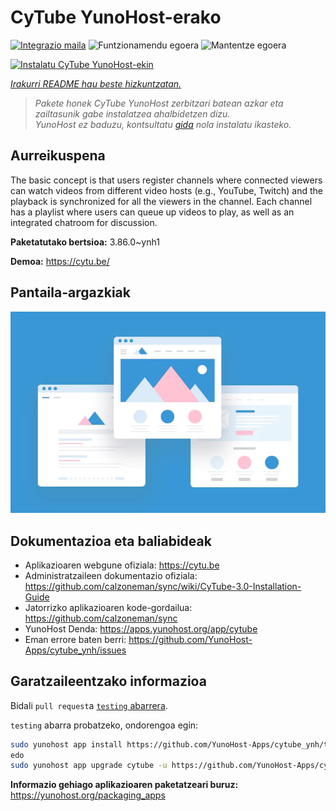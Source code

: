 <!--
Ohart ongi: README hau automatikoki sortu da <https://github.com/YunoHost/apps/tree/master/tools/readme_generator>ri esker
EZ editatu eskuz.
-->

# CyTube YunoHost-erako

[![Integrazio maila](https://apps.yunohost.org/badge/integration/cytube)](https://ci-apps.yunohost.org/ci/apps/cytube/)
![Funtzionamendu egoera](https://apps.yunohost.org/badge/state/cytube)
![Mantentze egoera](https://apps.yunohost.org/badge/maintained/cytube)

[![Instalatu CyTube YunoHost-ekin](https://install-app.yunohost.org/install-with-yunohost.svg)](https://install-app.yunohost.org/?app=cytube)

*[Irakurri README hau beste hizkuntzatan.](./ALL_README.md)*

> *Pakete honek CyTube YunoHost zerbitzari batean azkar eta zailtasunik gabe instalatzea ahalbidetzen dizu.*  
> *YunoHost ez baduzu, kontsultatu [gida](https://yunohost.org/install) nola instalatu ikasteko.*

## Aurreikuspena

The basic concept is that users register channels where connected viewers can watch videos from different video hosts (e.g., YouTube, Twitch) and the playback is synchronized for all the viewers in the channel.
Each channel has a playlist where users can queue up videos to play, as well as an integrated chatroom for discussion.


**Paketatutako bertsioa:** 3.86.0~ynh1

**Demoa:** <https://cytu.be/>

## Pantaila-argazkiak

![CyTube(r)en pantaila-argazkia](./doc/screenshots/example.jpg)

## Dokumentazioa eta baliabideak

- Aplikazioaren webgune ofiziala: <https://cytu.be>
- Administratzaileen dokumentazio ofiziala: <https://github.com/calzoneman/sync/wiki/CyTube-3.0-Installation-Guide>
- Jatorrizko aplikazioaren kode-gordailua: <https://github.com/calzoneman/sync>
- YunoHost Denda: <https://apps.yunohost.org/app/cytube>
- Eman errore baten berri: <https://github.com/YunoHost-Apps/cytube_ynh/issues>

## Garatzaileentzako informazioa

Bidali `pull request`a [`testing` abarrera](https://github.com/YunoHost-Apps/cytube_ynh/tree/testing).

`testing` abarra probatzeko, ondorengoa egin:

```bash
sudo yunohost app install https://github.com/YunoHost-Apps/cytube_ynh/tree/testing --debug
edo
sudo yunohost app upgrade cytube -u https://github.com/YunoHost-Apps/cytube_ynh/tree/testing --debug
```

**Informazio gehiago aplikazioaren paketatzeari buruz:** <https://yunohost.org/packaging_apps>
